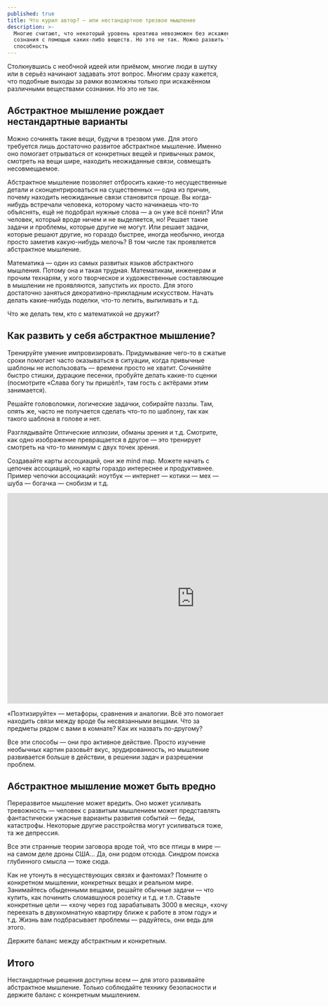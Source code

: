 ```yaml
---
published: true
title: Что курил автор? — или нестандартное трезвое мышление
description: >-
  Многие считают, что некоторый уровень креатива невозможен без искажения
  сознания с помощью каких-либо веществ. Но это не так. Можно развить такую
  способность
---
```


Столкнувшись с необчной идеей или приёмом, многие люди в шутку или в серьёз начинают задавать этот вопрос. Многим сразу кажется, что подобные выходы за рамки возможны только при искажённом различными веществами сознании. Но это не так.

## Абстрактное мышление рождает нестандартные варианты
Можно сочинять такие вещи, будучи в трезвом уме. Для этого требуется лишь достаточно развитое абстрактное мышление. Именно оно помогает отрываться от конкретных вещей и привычных рамок, смотреть на вещи шире, находить неожиданные связи, совмещать несовмещаемое.

Абстрактное мышление позволяет отбросить какие-то несущественные детали и сконцентрироваться на существенных — одна из причин, почему находить неожиданные связи становится проще. Вы когда-нибудь встречали человека, которому часто начинаешь что-то объяснять, ещё не подобрал нужные слова — а он уже всё понял? Или человек, который вроде ничем и не выделяется, но! Решает такие задачи и проблемы, которые другие не могут. Или решает задачи, которые решают другие, но гораздо быстрее, иногда необычно, иногда просто заметив какую-нибудь мелочь? В том числе так проявляется абстрактное мышление.

Математика — один из самых развитых языков абстрактного мышления. Потому она и такая трудная. Математикам, инженерам и прочим технарям, у кого творческое и художественные составляющие в мышлении не проявляются, запустить их просто. Для этого достаточно заняться декоративно-прикладным искусством. Начать делать какие-нибудь поделки, что-то лепить, выпиливать и т.д.

Что же делать тем, кто с математикой не дружит?

## Как развить у себя абстрактное мышление?

Тренируйте умение импровизировать. Придумывание чего-то в сжатые сроки помогает часто оказываться в ситуации, когда привычные шаблоны не использовать — времени просто не хватит. Сочиняйте быстро стишки, дурацкие песенки, пробуйте делать какие-то сценки (посмотрите «Слава богу ты пришёл!», там гость с актёрами этим занимается). 

Решайте головоломки, логические задачки, собирайте паззлы. Там, опять же, часто не получается сделать что-то по шаблону, так как такого шаблона в голове и нет.

Разглядывайте Оптические иллюзии, обманы зрения и т.д. Смотрите, как одно изображение превращается в другое — это тренирует смотреть на что-то минимум с двух точек зрения.

Создавайте карты ассоциаций, они же mind map. Можете начать с цепочек ассоциаций, но карты гораздо интереснее и продуктивнее. Пример чепочки ассоциаций: ноутбук — интернет — котики — мех — шуба — богачка — снобизм и т.д.

<iframe width="853" height="480" src="https://www.youtube.com/embed/6jp0ueJlLmY" title="YouTube video player" frameborder="0" allow="accelerometer; autoplay; clipboard-write; encrypted-media; gyroscope; picture-in-picture" allowfullscreen></iframe>

«Поэтизируйте» — метафоры, сравнения и аналогии. Всё это помогает находить связи между вроде бы несвязанными вещами. Что за предметы рядом с вами в комнате? Как их назвать по-другому?

Все эти способы — они про активное действие. Просто изучение необычных картин разовьёт вкус, эрудированность, но мышление развивается больше в действии, в решении задач и разрешении проблем.

## Абстрактное мышление может быть вредно

Переразвитое мышление может вредить. Оно может усиливать тревожность — человек с развитым мышлением может представлять фантастически ужасные варианты развития событий — беды, катастрофы. Некоторые другие расстройства могут усиливаться тоже, та же депрессия.

Все эти странные теории заговора вроде той, что все птицы в мире — на самом деле дроны США... Да, они родом отсюда. Синдром поиска глубинного смысла — тоже сюда.

Как не утонуть в несуществующих связях и фантомах? Помните о конкретном мышлении, конкретных вещах и реальном мире. Занимайтесь обыденными вещами, решайте обычные задачи — что купить, как починить сломавшуюся розетку и т.д. и т.п. Ставьте конкретные цели — «хочу через год зарабатывать 3000 в месяц», «хочу переехать в двухкомнатную квартиру ближе к работе в этом году» и т.д. Жизнь вам подбрасывает проблемы — радуйтесь, они ведь для этого.

Держите баланс между абстрактным и конкретным.

## Итого

Нестандартные решения доступны всем — для этого развивайте абстрактное мышление. Только соблюдайте технику безопасности и держите баланс с конкретным мышлением.